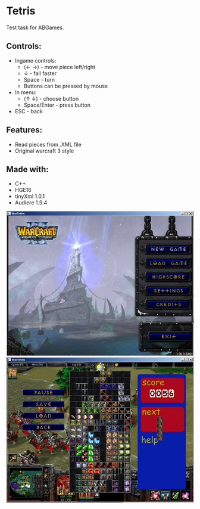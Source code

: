 ﻿# Tetris

Test task for ABGames.

## Controls:
 * Ingame controls:
 	* (← →) - move piece left/right
 	* ↓ - fall faster
	* Space - turn
	* Buttons can be pressed by mouse
 * In menu:
	* (↑ ↓) - choose button
	* Space/Enter - press button
 * ESC - back

## Features:
 * Read pieces from .XML file
 * Original warcraft 3 style

## Made with:
 * C++
 * HGE16
 * tinyXml 1.0.1
 * Audiere 1.9.4 

![](readme/img1.jpg)
![](readme/img2.jpg)
